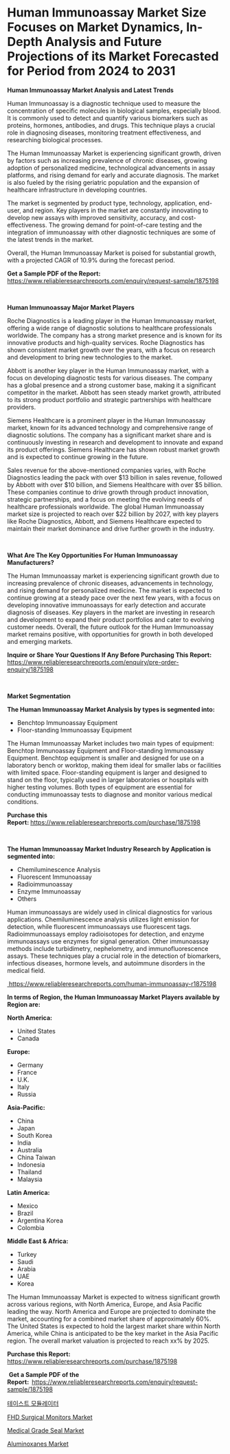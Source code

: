 <p><h1>Human Immunoassay Market Size Focuses on Market Dynamics, In-Depth Analysis and Future Projections of its Market Forecasted for Period from 2024 to 2031</h1></p><p><strong>Human Immunoassay Market Analysis and Latest Trends</strong></p>
<p><p>Human Immunoassay is a diagnostic technique used to measure the concentration of specific molecules in biological samples, especially blood. It is commonly used to detect and quantify various biomarkers such as proteins, hormones, antibodies, and drugs. This technique plays a crucial role in diagnosing diseases, monitoring treatment effectiveness, and researching biological processes.</p><p>The Human Immunoassay Market is experiencing significant growth, driven by factors such as increasing prevalence of chronic diseases, growing adoption of personalized medicine, technological advancements in assay platforms, and rising demand for early and accurate diagnosis. The market is also fueled by the rising geriatric population and the expansion of healthcare infrastructure in developing countries.</p><p>The market is segmented by product type, technology, application, end-user, and region. Key players in the market are constantly innovating to develop new assays with improved sensitivity, accuracy, and cost-effectiveness. The growing demand for point-of-care testing and the integration of immunoassay with other diagnostic techniques are some of the latest trends in the market.</p><p>Overall, the Human Immunoassay Market is poised for substantial growth, with a projected CAGR of 10.9% during the forecast period.</p></p>
<p><strong>Get a Sample PDF of the Report:&nbsp;</strong> <a href="https://www.reliableresearchreports.com/enquiry/request-sample/1875198">https://www.reliableresearchreports.com/enquiry/request-sample/1875198</a></p>
<p>&nbsp;</p>
<p><strong>Human Immunoassay Major Market Players</strong></p>
<p><p>Roche Diagnostics is a leading player in the Human Immunoassay market, offering a wide range of diagnostic solutions to healthcare professionals worldwide. The company has a strong market presence and is known for its innovative products and high-quality services. Roche Diagnostics has shown consistent market growth over the years, with a focus on research and development to bring new technologies to the market. </p><p>Abbott is another key player in the Human Immunoassay market, with a focus on developing diagnostic tests for various diseases. The company has a global presence and a strong customer base, making it a significant competitor in the market. Abbott has seen steady market growth, attributed to its strong product portfolio and strategic partnerships with healthcare providers.</p><p>Siemens Healthcare is a prominent player in the Human Immunoassay market, known for its advanced technology and comprehensive range of diagnostic solutions. The company has a significant market share and is continuously investing in research and development to innovate and expand its product offerings. Siemens Healthcare has shown robust market growth and is expected to continue growing in the future.</p><p>Sales revenue for the above-mentioned companies varies, with Roche Diagnostics leading the pack with over $13 billion in sales revenue, followed by Abbott with over $10 billion, and Siemens Healthcare with over $5 billion. These companies continue to drive growth through product innovation, strategic partnerships, and a focus on meeting the evolving needs of healthcare professionals worldwide. The global Human Immunoassay market size is projected to reach over $22 billion by 2027, with key players like Roche Diagnostics, Abbott, and Siemens Healthcare expected to maintain their market dominance and drive further growth in the industry.</p></p>
<p>&nbsp;</p>
<p><strong>What Are The Key Opportunities For Human Immunoassay Manufacturers?</strong></p>
<p><p>The Human Immunoassay market is experiencing significant growth due to increasing prevalence of chronic diseases, advancements in technology, and rising demand for personalized medicine. The market is expected to continue growing at a steady pace over the next few years, with a focus on developing innovative immunoassays for early detection and accurate diagnosis of diseases. Key players in the market are investing in research and development to expand their product portfolios and cater to evolving customer needs. Overall, the future outlook for the Human Immunoassay market remains positive, with opportunities for growth in both developed and emerging markets.</p></p>
<p><strong>Inquire or Share Your Questions If Any Before Purchasing This Report:</strong> <a href="https://www.reliableresearchreports.com/enquiry/pre-order-enquiry/1875198">https://www.reliableresearchreports.com/enquiry/pre-order-enquiry/1875198</a></p>
<p>&nbsp;</p>
<p><strong>Market Segmentation</strong></p>
<p><strong>The Human Immunoassay Market Analysis by types is segmented into:</strong></p>
<p><ul><li>Benchtop Immunoassay Equipment</li><li>Floor-standing Immunoassay Equipment</li></ul></p>
<p><p>The Human Immunoassay Market includes two main types of equipment: Benchtop Immunoassay Equipment and Floor-standing Immunoassay Equipment. Benchtop equipment is smaller and designed for use on a laboratory bench or worktop, making them ideal for smaller labs or facilities with limited space. Floor-standing equipment is larger and designed to stand on the floor, typically used in larger laboratories or hospitals with higher testing volumes. Both types of equipment are essential for conducting immunoassay tests to diagnose and monitor various medical conditions.</p></p>
<p><strong>Purchase this Report:&nbsp;</strong><a href="https://www.reliableresearchreports.com/purchase/1875198">https://www.reliableresearchreports.com/purchase/1875198</a></p>
<p>&nbsp;</p>
<p><strong>The Human Immunoassay Market Industry Research by Application is segmented into:</strong></p>
<p><ul><li>Chemiluminescence Analysis</li><li>Fluorescent Immunoassay</li><li>Radioimmunoassay</li><li>Enzyme Immunoassay</li><li>Others</li></ul></p>
<p><p>Human immunoassays are widely used in clinical diagnostics for various applications. Chemiluminescence analysis utilizes light emission for detection, while fluorescent immunoassays use fluorescent tags. Radioimmunoassays employ radioisotopes for detection, and enzyme immunoassays use enzymes for signal generation. Other immunoassay methods include turbidimetry, nephelometry, and immunofluorescence assays. These techniques play a crucial role in the detection of biomarkers, infectious diseases, hormone levels, and autoimmune disorders in the medical field.</p></p>
<p><a href="https://www.reliableresearchreports.com/human-immunoassay-r1875198">&nbsp;https://www.reliableresearchreports.com/human-immunoassay-r1875198</a></p>
<p><strong>In terms of Region, the Human Immunoassay Market Players available by Region are:</strong></p>
<p>
    <p> <strong> North America: </strong>
        <ul>
            <li>United States</li>
            <li>Canada</li>
        </ul>
        </p> 
    <p> <strong> Europe: </strong>
        <ul>
            <li>Germany</li>
            <li>France</li>
            <li>U.K.</li>
            <li>Italy</li>
            <li>Russia</li>
        </ul>
        </p> 
    <p> <strong> Asia-Pacific: </strong>
        <ul>
            <li>China</li>
            <li>Japan</li>
            <li>South Korea</li>
            <li>India</li>
            <li>Australia</li>
            <li>China Taiwan</li>
            <li>Indonesia</li>
            <li>Thailand</li>
            <li>Malaysia</li>
        </ul>
        </p> 
    <p> <strong> Latin America: </strong>
        <ul>
            <li>Mexico</li>
            <li>Brazil</li>
            <li>Argentina Korea</li>
            <li>Colombia</li>
        </ul>
        </p> 
    <p> <strong> Middle East & Africa: </strong>
        <ul>
            <li>Turkey</li>
            <li>Saudi</li>
            <li>Arabia</li>
            <li>UAE</li>
            <li>Korea</li>
        </ul>
    </p>
    </p>
<p><p>The Human Immunoassay Market is expected to witness significant growth across various regions, with North America, Europe, and Asia Pacific leading the way. North America and Europe are projected to dominate the market, accounting for a combined market share of approximately 60%. The United States is expected to hold the largest market share within North America, while China is anticipated to be the key market in the Asia Pacific region. The overall market valuation is projected to reach xx% by 2025.</p></p>
<p><strong>Purchase this Report: </strong><a href="https://www.reliableresearchreports.com/purchase/1875198">https://www.reliableresearchreports.com/purchase/1875198</a></p>
<p>&nbsp;<strong>Get a Sample PDF of the Report:&nbsp;&nbsp;</strong><a href="https://www.reliableresearchreports.com/enquiry/request-sample/1875198">https://www.reliableresearchreports.com/enquiry/request-sample/1875198</a></p>
<p><strong></strong></p>
<p><p><a href="https://github.com/fernandotryO5lson96765/Market-Research-Report-List-1/blob/main/764962747491.md">테이스트 모듈레이터</a></p><p><a href="https://github.com/dx0328/Market-Research-Report-List-2/blob/main/fhd-surgical-monitors-market.md">FHD Surgical Monitors Market</a></p><p><a href="https://github.com/Glendatilghmankmgz0rbhwpy/Market-Research-Report-List-2/blob/main/medical-grade-seal-market.md">Medical Grade Seal Market</a></p><p><a href="https://issuu.com/reportprime-2/docs/aluminoxanes-market-size-2030.pptx">Aluminoxanes Market</a></p></p>
